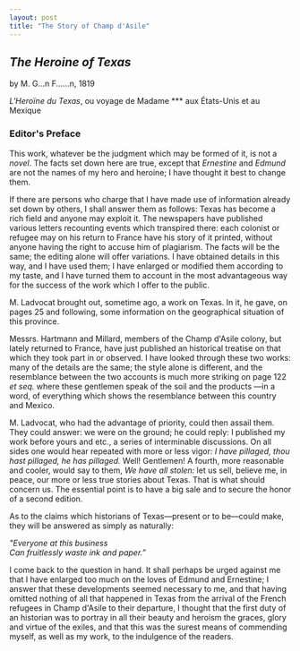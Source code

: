 ```yaml
---
layout: post
title: "The Story of Champ d'Asile"
---
```

## *The Heroine of Texas*
by M. G...n F......n, 1819

*L'Heroïne du Texas*, ou voyage de Madame \*\*\* aux États-Unis et au Mexique

### Editor's Preface
This work, whatever be the judgment which may be formed of it, is not a *novel*. The facts set down here are true, except that *Ernestine* and *Edmund* are not the names of my hero and heroine; I have thought it best to change them.

If there are persons who charge that I have made use of information already set down by others, I shall answer them as follows: Texas has become a rich field and anyone may exploit it. The newspapers have published various letters recounting events which transpired there: each colonist or refugee may on his return to France have his story of it printed, without anyone having the right to accuse him of plagiarism. The facts will be the same; the editing alone will offer variations. I have obtained details in this way, and I have used them; I have enlarged or modified them according to my taste, and I have turned them to account in the most advantageous way for the success of the work which I offer to the public.

M. Ladvocat brought out, sometime ago, a work on Texas. In it, he gave, on pages 25 and following, some information on the geographical situation of this province.

Messrs. Hartmann and Millard, members of the Champ d'Asile colony, but lately returned to France, have just published an historical treatise on that which they took part in or observed. I have looked through these two works: many of the details are the same; the style alone is different, and the resemblance between the two accounts is much more striking on page 122 *et seq.* where these gentlemen speak of the soil and the products —in a word, of everything which shows the resemblance between this country and Mexico.

M. Ladvocat, who had the advantage of priority, could then assail them. They could answer: we were on the ground; he could reply: I published my work before yours and etc., a series of interminable discussions. On all sides one would hear repeated with more or less vigor: *I have pillaged, thou hast pillaged, he has pillaged.* Well! Gentlemen! A fourth, more reasonable and cooler, would say to them, *We have all stolen:* let us sell, believe me, in peace, our more or less true stories about Texas. That is what should concern us. The essential point is to have a big sale and to secure the honor of a second edition.

As to the claims which historians of Texas—present or to be—could make, they will be answered as simply as naturally:

<em>"Everyone at this business<br/>
Can fruitlessly waste ink and paper.”<br/></em>

I come back to the question in hand. It shall perhaps be urged against me that I have enlarged too much on the loves of Edmund and Ernestine; I answer that these developments seemed necessary to me, and that having omitted nothing of all that happened in Texas from the arrival of the French refugees in Champ d'Asile to their departure, I thought that the first duty of an historian was to portray in all their beauty and heroism the graces, glory and virtue of the exiles, and that this was the surest means of commending myself, as well as my work, to the indulgence of the readers.
